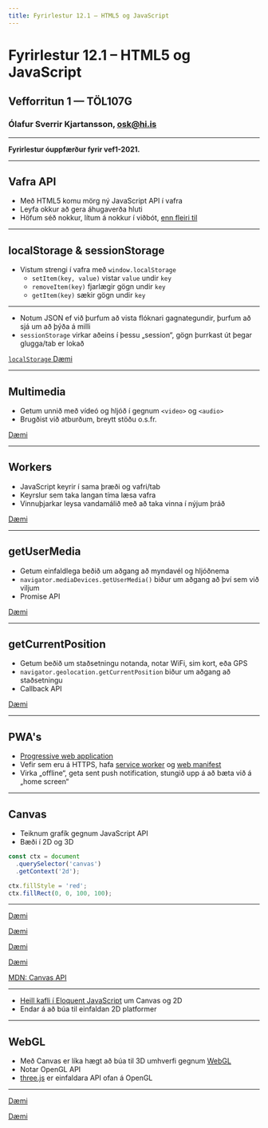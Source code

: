 ```yaml
---
title: Fyrirlestur 12.1 – HTML5 og JavaScript
---
```


# Fyrirlestur 12.1 – HTML5 og JavaScript

## Vefforritun 1 — TÖL107G

### Ólafur Sverrir Kjartansson, [osk@hi.is](mailto:osk@hi.is)

---

**Fyrirlestur óuppfærður fyrir vef1-2021.**

---

## Vafra API

* Með HTML5 komu mörg ný JavaScript API í vafra
* Leyfa okkur að gera áhugaverða hluti
* Höfum séð nokkur, lítum á nokkur í viðbót, [enn fleiri til](https://developer.mozilla.org/en-US/docs/Web/Guide/HTML/HTML5)

***

## localStorage & sessionStorage

* Vistum strengi í vafra með `window.localStorage`
  * `setItem(key, value)` vistar `value` undir `key`
  * `removeItem(key)` fjarlægir gögn undir `key`
  * `getItem(key)` sækir gögn undir `key`

***

* Notum JSON ef við þurfum að vista flóknari gagnategundir, þurfum að sjá um að þýða á milli
* `sessionStorage` virkar aðeins í þessu „session“, gögn þurrkast út þegar glugga/tab er lokað

[`localStorage` Dæmi](daemi/localstorage.html)

***

## Multimedia

* Getum unnið með vídeó og hljóð í gegnum `<video>` og `<audio>`
* Brugðist við atburðum, breytt stöðu o.s.fr.

[Dæmi](daemi/video.html)

***

## Workers

* JavaScript keyrir í sama þræði og vafri/tab
* Keyrslur sem taka langan tíma læsa vafra
* Vinnuþjarkar leysa vandamálið með að taka vinna í nýjum þráð

[Dæmi](daemi/workers.html)

***

## getUserMedia

* Getum einfaldlega beðið um aðgang að myndavél og hljóðnema
* `navigator.mediaDevices.getUserMedia()` biður um aðgang að því sem við viljum
* Promise API

[Dæmi](daemi/camera.html)

***

## getCurrentPosition

* Getum beðið um staðsetningu notanda, notar WiFi, sim kort, eða GPS
* `navigator.geolocation.getCurrentPosition` biður um aðgang að staðsetningu
* Callback API

[Dæmi](daemi/location.html)

***

## PWA's

* [Progressive web application](https://en.wikipedia.org/wiki/Progressive_web_application)
* Vefir sem eru á HTTPS, hafa [service worker](https://developer.mozilla.org/en-US/docs/Web/API/Service_Worker_API) og [web manifest](https://developer.mozilla.org/en-US/docs/Web/Manifest)
* Virka „offline“, geta sent push notification, stungið upp á að bæta við á „home screen“

***

## Canvas

* Teiknum grafík gegnum JavaScript API
* Bæði í 2D og 3D

```javascript
const ctx = document
  .querySelector('canvas')
  .getContext('2d');

ctx.fillStyle = 'red';
ctx.fillRect(0, 0, 100, 100);
```

***

[Dæmi](daemi/canvas/canvas.html)

[Dæmi](daemi/canvas/branch.html)

[Dæmi](daemi/canvas/pie.html)

[Dæmi](daemi/canvas/sprite.html)

[MDN: Canvas API](https://developer.mozilla.org/en-US/docs/Web/API/Canvas_API)

***

* [Heill kafli í Eloquent JavaScript](https://eloquentjavascript.net/17_canvas.html) um Canvas og 2D
* Endar á að búa til einfaldan 2D platformer

***

## WebGL

* Með Canvas er líka hægt að búa til 3D umhverfi gegnum [WebGL](https://developer.mozilla.org/en-US/docs/Web/API/WebGL_API)
* Notar OpenGL API
* [three.js](https://threejs.org/) er einfaldara API ofan á OpenGL

***

[Dæmi](daemi/webgl/webgl.html)

[Dæmi](daemi/webgl/threejs.html)
